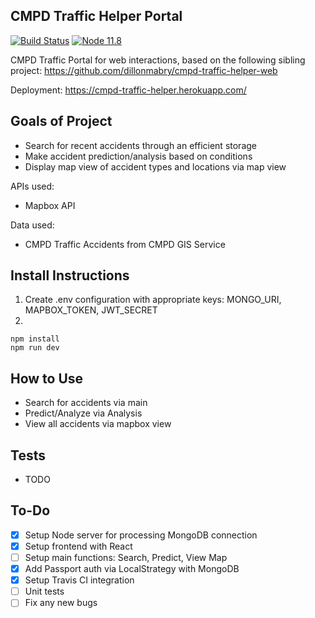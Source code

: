 ## CMPD Traffic Helper Portal
[![Build Status](https://travis-ci.org/dillonmabry/cmpd-traffic-helper-web.svg?branch=master)](https://travis-ci.org/dillonmabry/cmpd-traffic-helper-web)
[![Node 11.8](https://img.shields.io/badge/node-11.8-blue.svg)](https://nodejs.org/en/)

CMPD Traffic Portal for web interactions, based on the following sibling project: https://github.com/dillonmabry/cmpd-traffic-helper-web

Deployment: https://cmpd-traffic-helper.herokuapp.com/

## Goals of Project
- Search for recent accidents through an efficient storage
- Make accident prediction/analysis based on conditions
- Display map view of accident types and locations via map view

APIs used:
- Mapbox API

Data used:
- CMPD Traffic Accidents from CMPD GIS Service

## Install Instructions
1. Create .env configuration with appropriate keys: MONGO_URI, MAPBOX_TOKEN, JWT_SECRET
2.
```
npm install
npm run dev
```

## How to Use
- Search for accidents via main
- Predict/Analyze via Analysis
- View all accidents via mapbox view

## Tests
- TODO

## To-Do
- [X] Setup Node server for processing MongoDB connection
- [X] Setup frontend with React
- [ ] Setup main functions: Search, Predict, View Map
- [X] Add Passport auth via LocalStrategy with MongoDB
- [X] Setup Travis CI integration
- [ ] Unit tests
- [ ] Fix any new bugs
